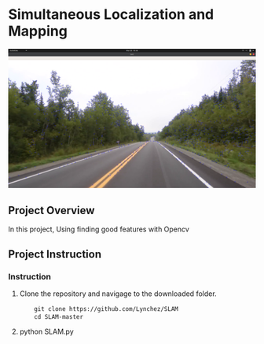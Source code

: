 [//]: # (Image Reference)

[img]: ./assets/img.png "SLAM"

# Simultaneous Localization and Mapping

![SLAM][img]

## Project Overview

In this project, Using finding good features with Opencv

## Project Instruction

### Instruction

1. Clone the repository and navigage to the downloaded folder.
	```
		git clone https://github.com/Lynchez/SLAM
		cd SLAM-master
	```
2.  python SLAM.py

	```
  
